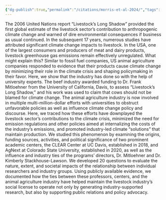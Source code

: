 ```yaml
---
{"dg-publish":true,"permalink":"/citations/morris-et-al-2024/","tags":["#big_animal_ag"],"created":"2025-10-23T10:40:14.438+01:00","updated":"2025-10-23T10:40:14.475+01:00"}
---
```


The 2006 United Nations report “Livestock’s Long Shadow” provided the first global estimate of the livestock sector’s contribution to anthropogenic climate change and warned of dire environmental consequences if business as usual continued. In the subsequent 17 years, numerous studies have attributed significant climate change impacts to livestock. In the USA, one of the largest consumers and producers of meat and dairy products, livestock greenhouse gas emissions remain effectively unregulated. What might explain this? Similar to fossil fuel companies, US animal agriculture companies responded to evidence that their products cause climate change by minimizing their role in the climate crisis and shaping policymaking in their favor. Here, we show that the industry has done so with the help of university experts. The beef industry awarded funding to Dr. Frank Mitloehner from the University of California, Davis, to assess “Livestock’s Long Shadow,” and his work was used to claim that cows should not be blamed for climate change. The animal agriculture industry is now involved in multiple multi-million-dollar efforts with universities to obstruct unfavorable policies as well as influence climate change policy and discourse. Here, we traced how these efforts have downplayed the livestock sector’s contributions to the climate crisis, minimized the need for emission regulations and other policies aimed at internalizing the costs of the industry’s emissions, and promoted industry-led climate “solutions” that maintain production. We studied this phenomenon by examining the origins, funding sources, activities, and political significance of two prominent academic centers, the CLEAR Center at UC Davis, established in 2018, and AgNext at Colorado State University, established in 2020, as well as the influence and industry ties of the programs’ directors, Dr. Mitloehner and Dr. Kimberly Stackhouse-Lawson. We developed 20 questions to evaluate the nature, extent, and societal impacts of the relationship between individual researchers and industry groups. Using publicly available evidence, we documented how the ties between these professors, centers, and the animal agriculture industry have helped maintain the livestock industry’s social license to operate not only by generating industry-supported research, but also by supporting public relations and policy advocacy.